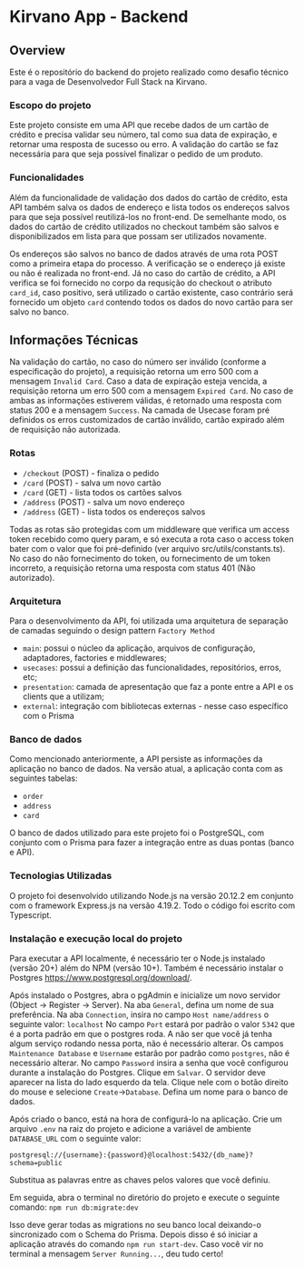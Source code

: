 # Kirvano App - Backend

## Overview

Este é o repositório do backend do projeto realizado como desafio técnico para a vaga de Desenvolvedor Full Stack na Kirvano. 

### Escopo do projeto

Este projeto consiste em uma API que recebe dados de um cartão de crédito e precisa validar seu número, tal como sua data de expiração, e retornar uma resposta de sucesso ou erro. A validação do cartão se faz necessária para que seja possível finalizar o pedido de um produto.

### Funcionalidades

Além da funcionalidade de validação dos dados do cartão de crédito, esta API também salva os dados de endereço e lista todos os endereços salvos para que seja possível reutilizá-los no front-end. De semelhante modo, os dados do cartão de crédito utilizados no checkout também são salvos e disponibilizados em lista para que possam ser utilizados novamente. 

Os endereços são salvos no banco de dados através de uma rota POST como a primeira etapa do processo. A verificação se o endereço já existe ou não é realizada no front-end. Já no caso do cartão de crédito, a API verifica se foi fornecido no corpo da requsição do checkout o atributo `card_id`, caso positivo, será utilizado o cartão existente, caso contrário será fornecido um objeto `card` contendo todos os dados do novo cartão para ser salvo no banco.

## Informações Técnicas

Na validação do cartão, no caso do número ser inválido (conforme a especificação do projeto), a requisição retorna um erro 500 com a mensagem `Invalid Card`. Caso a data de expiração esteja vencida, a requisição retorna um erro 500 com a mensagem `Expired Card`. No caso de ambas as informações estiverem válidas, é retornado uma resposta com status 200 e a mensagem `Success`. Na camada de Usecase foram pré definidos os erros customizados de cartão inválido, cartão expirado além de requisição não autorizada.

### Rotas

- `/checkout` (POST) - finaliza o pedido
- `/card` (POST) - salva um novo cartão
- `/card` (GET) - lista todos os cartões salvos
- `/address` (POST) - salva um novo endereço
- `/address` (GET) - lista todos os endereços salvos

Todas as rotas são protegidas com um middleware que verifica um access token recebido como query param, e só executa a rota caso o access token bater com o valor que foi pré-definido (ver arquivo src/utils/constants.ts). No caso do não fornecimento do token, ou fornecimento de um token incorreto, a requisição retorna uma resposta com status 401 (Não autorizado).

### Arquitetura

Para o desenvolvimento da API, foi utilizada uma arquitetura de separação de camadas seguindo o design pattern `Factory Method`

- `main`: possui o núcleo da aplicação, arquivos de configuração, adaptadores, factories e middlewares;
- `usecases`: possui a definição das funcionalidades, repositórios, erros, etc;
- `presentation`: camada de apresentação que faz a ponte entre a API e os clients que a utilizam;
- `external`: integração com bibliotecas externas - nesse caso específico com o Prisma

### Banco de dados

Como mencionado anteriormente, a API persiste as informações da aplicação no banco de dados. Na versão atual, a aplicação conta com as seguintes tabelas:

- `order`
- `address`
- `card`

O banco de dados utilizado para este projeto foi o PostgreSQL, com conjunto com o Prisma para fazer a integração entre as duas pontas (banco e API).

### Tecnologias Utilizadas

O projeto foi desenvolvido utilizando Node.js na versão 20.12.2 em conjunto com o framework Express.js na versão 4.19.2. Todo o código foi escrito com Typescript.

### Instalação e execução local do projeto

Para executar a API localmente, é necessário ter o Node.js instalado (versão 20+) além do NPM (versão 10+). Também é necessário instalar o Postgres https://www.postgresql.org/download/.

Após instalado o Postgres, abra o pgAdmin e inicialize um novo servidor (Object -> Register -> Server). 
Na aba `General`, defina um nome de sua preferência. 
Na aba `Connection`, insira no campo `Host name/address` o seguinte valor: `localhost`
No campo `Port` estará por padrão o valor `5342` que é a porta padrão em que o postgres roda. A não ser que você já tenha algum serviço rodando nessa porta, não é necessário alterar.
Os campos `Maintenance Database` e `Username` estarão por padrão como `postgres`, não é necessário alterar.
No campo `Password` insira a senha que você configurou durante a instalação do Postgres.
Clique em `Salvar`. O servidor deve aparecer na lista do lado esquerdo da tela. Clique nele com o botão direito do mouse e selecione `Create`->`Database`. Defina um nome para o banco de dados.

Após criado o banco, está na hora de configurá-lo na aplicação. Crie um arquivo `.env` na raiz do projeto e adicione a variável de ambiente `DATABASE_URL` com o seguinte valor:

`postgresql://{username}:{password}@localhost:5432/{db_name}?schema=public`

Substitua as palavras entre as chaves pelos valores que você definiu.

Em seguida, abra o terminal no diretório do projeto e execute o seguinte comando:
`npm run db:migrate:dev`

Isso deve gerar todas as migrations no seu banco local deixando-o sincronizado com o Schema do Prisma. Depois disso é só iniciar a aplicação através do comando `npm run start-dev`. Caso você vir no terminal a mensagem `Server Running...`, deu tudo certo!